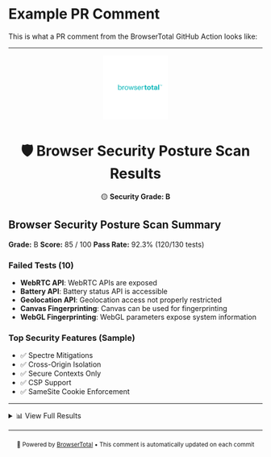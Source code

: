 # Example PR Comment

This is what a PR comment from the BrowserTotal GitHub Action looks like:

---

<!-- BrowserTotal-scan-results -->
<div align="center">
  <img src="https://raw.githubusercontent.com/SeraphicSecurity/browsertotal-github-action/main/assets/256.png" alt="BrowserTotal" width="128" height="128">
  
  # 🛡️ Browser Security Posture Scan Results
  
  🟡 **Security Grade: B**
</div>

## Browser Security Posture Scan Summary

**Grade:** B
**Score:** 85 / 100
**Pass Rate:** 92.3% (120/130 tests)

### Failed Tests (10)

- **WebRTC API**: WebRTC APIs are exposed
- **Battery API**: Battery status API is accessible
- **Geolocation API**: Geolocation access not properly restricted
- **Canvas Fingerprinting**: Canvas can be used for fingerprinting
- **WebGL Fingerprinting**: WebGL parameters expose system information

### Top Security Features (Sample)

- ✅ Spectre Mitigations
- ✅ Cross-Origin Isolation
- ✅ Secure Contexts Only
- ✅ CSP Support
- ✅ SameSite Cookie Enforcement

---
<details>
<summary>📊 View Full Results</summary>

```json
{
  "score": {
    "current": 85,
    "max": 100,
    "grade": "B"
  },
  "passedCount": 120,
  "failedCount": 10,
  "totalTests": 130,
  "results": {
    "WebRTC API": {
      "passed": false,
      "details": {
        "message": "WebRTC APIs are exposed"
      }
    },
    "Battery API": {
      "passed": false,
      "details": {
        "message": "Battery status API is accessible"
      }
    },
    // ... more results
  }
}
```

</details>

---
<div align="center">
  <sub>🤖 Powered by <a href="https://browsertotal.com">BrowserTotal</a> • This comment is automatically updated on each commit</sub>
</div> 